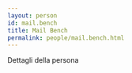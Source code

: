 ```yaml
---
layout: person
id: mail.bench
title: Mail Bench
permalink: people/mail.bench.html
---
```


Dettagli della persona